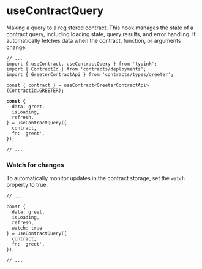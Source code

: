 # useContractQuery

Making a query to a registered contract. This hook manages the state of a contract query, including loading state, query results, and error handling. It automatically fetches data when the contract, function, or arguments change.

<pre class="language-tsx"><code class="lang-tsx">// ...
import { useContract, useContractQuery } from 'typink';
import { ContractId } from 'contracts/deployments';
import { GreeterContractApi } from 'contracts/types/greeter';

const { contract } = useContract&#x3C;GreeterContractApi>(ContractId.GREETER);

<strong>const {
</strong>  data: greet,
  isLoading,
  refresh,
} = useContractQuery({
  contract,
  fn: 'greet',
});

// ...
</code></pre>

### Watch for changes

To automatically monitor updates in the contract storage, set the `watch` property to true.

```tsx
// ...

const {
  data: greet,
  isLoading,
  refresh,
  watch: true
} = useContractQuery({
  contract,
  fn: 'greet',
});

// ...
```



